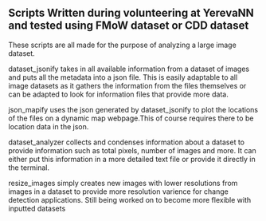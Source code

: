 ## Scripts Written during volunteering at YerevaNN and tested using FMoW dataset or CDD dataset

These scripts are all made for the purpose of analyzing a large image dataset.

dataset_jsonify takes in all available information from a dataset of images and puts all the metadata into a json file.
This is easily adaptable to all image datasets as it gathers the information from the files themselves or can be adapted to look for 
information files that provide more data.

json_mapify uses the json generated by dataset_jsonify to plot the locations of the files on a dynamic map webpage.This of course requires
there to be location data in the json.

dataset_analyzer collects and condenses information about a dataset to provide information such as total pixels, number of images
and more. It can either put this information in a more detailed text file or provide it directly in the terminal.

resize_images simply creates new images with lower resolutions from images in a dataset to provide more resolution varience for 
change detection applications. Still being worked on to become more flexible with inputted datasets

